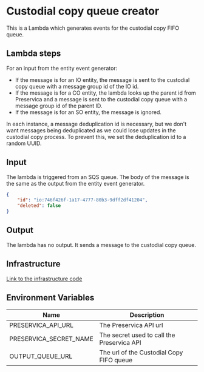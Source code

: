 # Custodial copy queue creator
This is a Lambda which generates events for the custodial copy FIFO queue.

## Lambda steps
For an input from the entity event generator:
* If the message is for an IO entity, the message is sent to the custodial copy queue with a message group id of the IO id.
* If the message is for a CO entity, the lambda looks up the parent id from Preservica and a message is sent to the custodial copy queue with a message group id of the parent ID.
* If the message is for an SO entity, the message is ignored.

In each instance, a message deduplication id is necessary, but we don't want messages being deduplicated as we could lose updates in the custodial copy process. 
To prevent this, we set the deduplication id to a random UUID.

## Input
The lambda is triggered from an SQS queue. The body of the message is the same as the output from the entity event generator.

```json
{
    "id": "io:746f426f-1a17-4777-80b3-9dff2df41204",
    "deleted": false
}
```

## Output
The lambda has no output. It sends a message to the custodial copy queue.

## Infrastructure
[Link to the infrastructure code](https://github.com/nationalarchives/dp-terraform-environments)

## Environment Variables

| Name                   | Description                                |
|------------------------|--------------------------------------------|
| PRESERVICA_API_URL     | The Preservica API  url                    |
| PRESERVICA_SECRET_NAME | The secret used to call the Preservica API |
| OUTPUT_QUEUE_URL       | The url of the Custodial Copy FIFO queue   |


